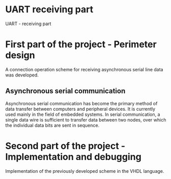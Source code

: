 # UART receiving part
UART - receiving part
# First part of the project - Perimeter design
A connection operation scheme for receiving asynchronous serial line data was developed.
## Asynchronous serial communication
Asynchronous serial communication has become the primary method of data transfer between computers and peripheral devices. It is currently used mainly in the field of embedded systems. In serial communication, a single data wire is sufficient to transfer data between two nodes, over which the individual data bits are sent in sequence.
# Second part of the project - Implementation and debugging
Implementation of the previously developed scheme in the VHDL language.
